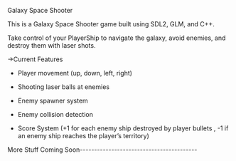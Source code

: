 Galaxy Space Shooter

This is a Galaxy Space Shooter game built using SDL2, GLM, and C++.

Take control of your PlayerShip to navigate the galaxy, avoid enemies, and destroy them with laser shots.

->Current Features

* Player movement (up, down, left, right)

* Shooting laser balls at enemies

* Enemy spawner system

* Enemy collision detection

* Score System (+1 for each enemy ship destroyed by player bullets , -1 if an enemy ship reaches the player’s territory)

More Stuff Coming Soon-----------------------------------------


